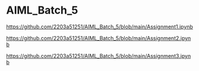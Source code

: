 # AIML_Batch_5
https://github.com/2203a51251/AIML_Batch_5/blob/main/Assignment1.ipynb

https://github.com/2203a51251/AIML_Batch_5/blob/main/Assignment2.ipynb

https://github.com/2203a51251/AIML_Batch_5/blob/main/Assignment3.ipynb


